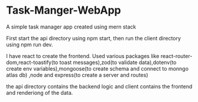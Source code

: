 # Task-Manger-WebApp
A simple task manager app created using mern stack

First start the api directory using npm start, then run the client directory using npm run dev.

I have react to create the frontend.
Used various packages like react-router-dom,react-toastify(to toast messages),zod(to validate data),dotenv(to create env variables),mongoose(to create schema and connect to monngo atlas db) ,node and express(to create a server and routes)

the api directory contains the backend logic and client contains the frontend and renderiong of the data.
